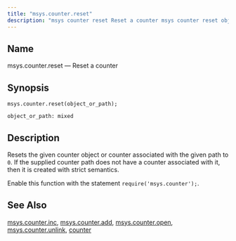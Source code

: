 ```yaml
---
title: "msys.counter.reset"
description: "msys counter reset Reset a counter msys counter reset object or path Resets the given counter object or counter associated with the given path to 0 If the supplied counter path does not have a counter associated with it then it is created with strict semantics Enable this function with..."
---
```


<a name="lua.ref.msys.counter.reset"></a> 
## Name

msys.counter.reset — Reset a counter

<a name="idp26451536"></a> 
## Synopsis

`msys.counter.reset(object_or_path);`

`object_or_path: mixed`<a name="idp26454176"></a> 
## Description

Resets the given counter object or counter associated with the given path to `0`. If the supplied counter path does not have a counter associated with it, then it is created with strict semantics.

Enable this function with the statement `require('msys.counter');`.

<a name="idp26457328"></a> 
## See Also

[msys.counter.inc](/momentum/3/3-reference/3-reference-lua-ref-msys-counter-inc), [msys.counter.add](/momentum/3/3-reference/3-reference-lua-ref-msys-counter-add), [msys.counter.open](/momentum/3/3-reference/3-reference-lua-ref-msys-counter-open), [msys.counter.unlink](/momentum/3/3-reference/3-reference-lua-ref-msys-counter-unlink), [counter](/momentum/3/3-reference/3-reference-console-commands-counter)